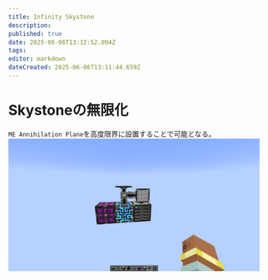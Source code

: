 ```yaml
---
title: Infinity Skystone
description: 
published: true
date: 2025-06-06T13:12:52.094Z
tags: 
editor: markdown
dateCreated: 2025-06-06T13:11:44.659Z
---
```


# Skystoneの無限化
`ME Annihilation Plane`を高度限界に設置することで可能となる。![inf_skystone.png](/ae2/inf_skystone.png)